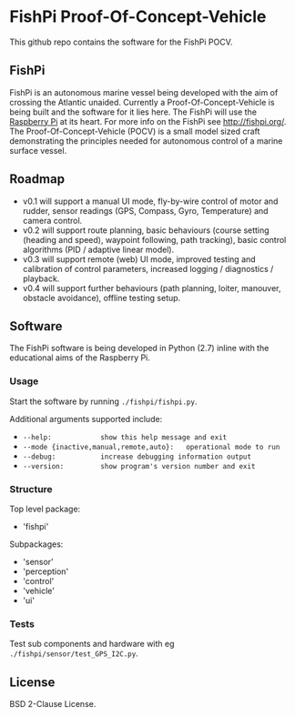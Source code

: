 FishPi Proof-Of-Concept-Vehicle
===============================

This github repo contains the software for the FishPi POCV.

FishPi
------

FishPi is an autonomous marine vessel being developed with the aim of crossing the Atlantic unaided. Currently a Proof-Of-Concept-Vehicle is being built and the software for it lies here. The FishPi will use the [Raspberry Pi](http://www.raspberrypi.org/) at its heart. For more info on the FishPi see http://fishpi.org/. The Proof-Of-Concept-Vehicle (POCV) is a small model sized craft demonstrating the principles needed for autonomous control of a marine surface vessel.

Roadmap
-------

* v0.1 will support a manual UI mode, fly-by-wire control of motor and rudder, sensor readings (GPS, Compass, Gyro, Temperature) and camera control.
* v0.2 will support route planning, basic behaviours (course setting (heading and speed), waypoint following, path tracking), basic control algorithms (PID / adaptive linear model).
* v0.3 will support remote (web) UI mode, improved testing and calibration of control parameters, increased logging / diagnostics / playback.
* v0.4 will support further behaviours (path planning, loiter, manouver, obstacle avoidance), offline testing setup.

Software
--------

The FishPi software is being developed in Python (2.7) inline with the educational aims of the Raspberry Pi.

### Usage ###

Start the software by running `./fishpi/fishpi.py`.

Additional arguments supported include:
* `--help:            show this help message and exit`
* `--mode {inactive,manual,remote,auto}:   operational mode to run`
* `--debug:           increase debugging information output`
* `--version:         show program's version number and exit`

### Structure ###

Top level package:
* 'fishpi' 
    
Subpackages:
* 'sensor'
* 'perception'
* 'control'
* 'vehicle'
* 'ui'

### Tests ###

Test sub components and hardware with eg `./fishpi/sensor/test_GPS_I2C.py`.

License
-------

BSD 2-Clause License.

